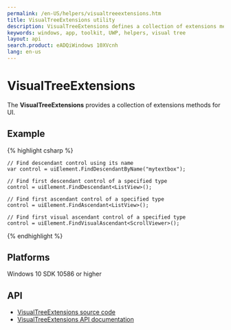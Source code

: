```yaml
---
permalink: /en-US/helpers/visualtreeextensions.htm
title: VisualTreeExtensions utility
description: VisualTreeExtensions defines a collection of extensions methods for UI
keywords: windows, app, toolkit, UWP, helpers, visual tree
layout: api
search.product: eADQiWindows 10XVcnh
lang: en-us
---
```


# VisualTreeExtensions

The **VisualTreeExtensions** provides a collection of extensions methods for UI.

## Example

{% highlight csharp %}

	// Find descendant control using its name
	var control = uiElement.FindDescendantByName("mytextbox");

	// Find first descendant control of a specified type
	control = uiElement.FindDescendant<ListView>();

	// Find first ascendant control of a specified type
	control = uiElement.FindAscendant<ListView>();

	// Find first visual ascendant control of a specified type
	control = uiElement.FindVisualAscendant<ScrollViewer>();

{% endhighlight %}

## Platforms

Windows 10 SDK 10586 or higher

## API

* [VisualTreeExtensions source code](https://github.com/Microsoft/UWPCommunityToolkit/blob/master/Microsoft.Toolkit.Uwp.UI/Extensions/VisualTreeExtensions.cs)
* [VisualTreeExtensions API documentation]({{site.baseurl}}/{{page.lang}}/api/Microsoft_Toolkit_Uwp_UI_VisualTreeExtensions.htm)

